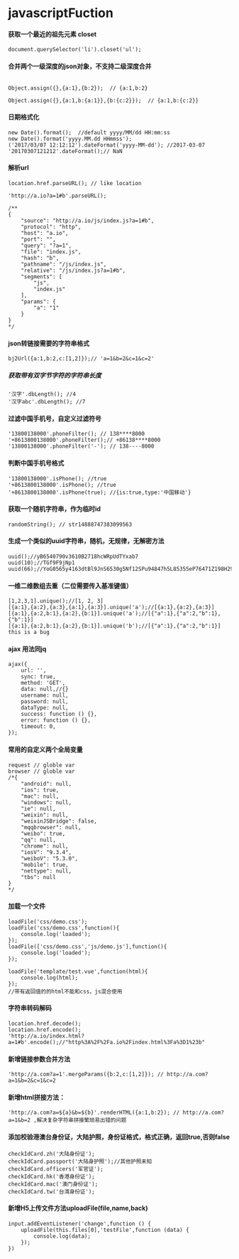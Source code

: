 # javascriptFuction

#### 获取一个最近的祖先元素 closet
```
document.querySelector('li').closet('ul');
```

#### 合并两个一级深度的json对象，不支持二级深度合并
```

Object.assign({},{a:1},{b:2});  // {a:1,b:2}

Object.assign({},{a:1,b:{a:1}},{b:{c:2}});  // {a:1,b:{c:2}}
```

#### 日期格式化
```
new Date().format();  //default yyyy/MM/dd HH:mm:ss
new Date().format('yyyy.MM.dd HHmmss');
('2017/03/07 12:12:12').dateFormat('yyyy-MM-dd'); //2017-03-07
'20170307121212'.dateFormat();// NaN
```

#### 解析url
```
location.href.parseURL(); // like location

'http://a.io?a=1#b'.parseURL();

/**
{
    "source": "http://a.io/js/index.js?a=1#b",
    "protocol": "http",
    "host": "a.io",
    "port": "",
    "query": "?a=1",
    "file": "index.js",
    "hash": "b",
    "pathname": "/js/index.js",
    "relative": "/js/index.js?a=1#b",
    "segments": [
        "js",
        "index.js"
    ],
    "params": {
        "a": "1"
    }
}
*/
```
#### json转链接需要的字符串格式
```
bj2Url({a:1,b:2,c:[1,2]});// 'a=1&b=2&c=1&c=2'
```

##### 获取带有双字节字符的字符串长度
```
'汉字'.dbLength(); //4
'汉字abc'.dbLength(); //7
```

#### 过滤中国手机号，自定义过滤符号
```
'13800138000'.phoneFilter(); // 138****8000
'+8613800138000'.phoneFilter();// +86138****8000
'13800138000'.phoneFilter('-'); // 138----8000
```

#### 判断中国手机号格式
```
'13800138000'.isPhone(); //true
'+8613800138000'.isPhone(); //true
'+8613800138000'.isPhone(true); //{is:true,type:'中国移动'}
```
#### 获取一个随机字符串，作为临时id
```
randomString(); // str14888747383099563
```

#### 生成一个类似的uuid字符串，随机，无规律，无解密方法
```
uuid();//yB6540790v3610B2718hcWRpUdTYxab7
uuid(10);//TGf9F9jNp1
uuid(66);//YoG0565y4163dtBl9JnS6530g5Nf12SPu94847h5L85355eP76471Z198H29085KHh
```

#### 一维二维数组去重（二位需要传入基准键值）
```
[1,2,3,1].unique();//[1, 2, 3]
[{a:1},{a:2},{a:3},{a:1},{a:3}].unique('a');//[{a:1},{a:2},{a:3}]
[{a:1},{a:2,b:1},{a:2},{b:1}].unique('a');//[{"a":1},{"a":2,"b":1},{"b":1}]
[{a:1},{a:2,b:1},{a:2},{b:1}].unique('b');//[{"a":1},{"a":2,"b":1}] this is a bug
```

#### ajax 用法同jq
```
ajax({
    url: '',
    sync: true,
    method: 'GET',
    data: null,//{}
    username: null,
    password: null,
    dataType: null,
    success: function () {},
    error: function () {},
    timeout: 0,
});

```
#### 常用的自定义两个全局变量
```
request // globle var
browser // globle var
/*{
    "android": null,
    "ios": true,
    "mac": null,
    "windows": null,
    "ie": null,
    "weixin": null,
    "weixinJSBridge": false,
    "mqqbrowser": null,
    "weibo": true,
    "qq": null,
    "chrome": null,
    "iosV": "9.3.4",
    "weiboV": "5.3.0",
    "mobile": true,
    "nettype": null,
    "tbs": null
}
*/
```

#### 加载一个文件
```
loadFile('css/demo.css');
loadFile('css/demo.css',function(){
    console.log('loaded');
});
loadFile(['css/demo.css','js/demo.js'],function(){
    console.log('loaded');
});

loadFile('template/test.vue',function(html){
    console.log(html);
});
//带有返回值的的html不能和css，js混合使用
```

#### 字符串转码解码
```
location.href.decode();
location.href.encode();
'http://a.io/index.html?a=1#b'.encode();//"http%3A%2F%2Fa.io%2Findex.html%3Fa%3D1%23b"
```

#### 新增链接参数合并方法
```
'http://a.com?a=1'.mergeParams({b:2,c:[1,2]}); // http://a.com?a=1&b=2&c=1&c=2
```

#### 新增html拼接方法：
```
'http://a.com?a=${a}&b=${b}'.renderHTML({a:1,b:2}); // http://a.com?a=1&b=2 ,解决复杂字符串拼接繁琐易出错的问题
```

#### 添加校验港澳台身份证，大陆护照，身份证格式，格式正确，返回true,否则false
```
checkIdCard.zh('大陆身份证');
checkIdCard.passport('大陆身护照');//其他护照未知
checkIdCard.officers('军官证');
checkIdCard.hk('香港身份证');
checkIdCard.mac('澳门身份证');
checkIdCard.tw('台湾身份证');
```

#### 新增H5上传文件方法uploadFile(file,name,back)

```
input.addEventListener('change',function () {
    uploadFile(this.files[0],'testFile',function (data) {
        console.log(data);
    });
})
```


